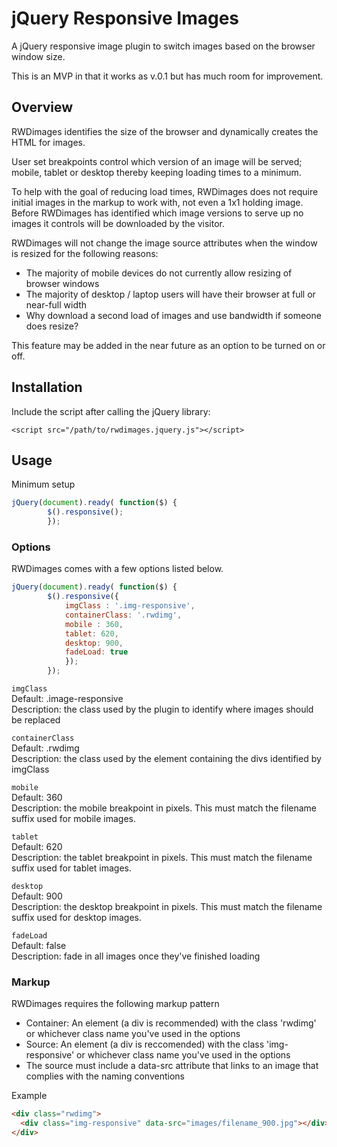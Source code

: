 jQuery Responsive Images
=========

A jQuery responsive image plugin to switch images based on the browser window size.

This is an MVP in that it works as v.0.1 but has much room for improvement.

<h2>Overview</h2>

RWDimages identifies the size of the browser and dynamically creates the HTML for images.

User set breakpoints control which version of an image will be served; mobile, tablet or desktop thereby keeping
loading times to a minimum.

To help with the goal of reducing load times, RWDimages does not require initial images in the markup to work with,
not even a 1x1 holding image. Before RWDimages has identified which image versions to serve up no images it controls 
will be downloaded by the visitor.

RWDimages will not change the image source attributes when the window is resized for the following reasons:

- The majority of mobile devices do not currently allow resizing of browser windows
- The majority of desktop / laptop users will have their browser at full or near-full width
- Why download a second load of images and use bandwidth if someone does resize?

This feature may be added in the near future as an option to be turned on or off.

<h2>Installation</h2>

Include the script after calling the jQuery library:

`<script src="/path/to/rwdimages.jquery.js"></script>`

<h2>Usage</h2>

Minimum setup

```javascript
jQuery(document).ready( function($) {
  		$().responsive();
		});
```

<h3>Options</h3>

RWDimages comes with a few options listed below.
```javascript
jQuery(document).ready( function($) {
  		$().responsive({
			imgClass : '.img-responsive',
			containerClass: '.rwdimg',
			mobile : 360,
			tablet: 620,
			desktop: 900,
			fadeLoad: true
			});
		});
```

`imgClass`<br/>
Default: .image-responsive<br/>
Description: the class used by the plugin to identify where images should be replaced

`containerClass`<br/>
Default: .rwdimg<br/>
Description: the class used by the element containing the divs identified by imgClass

`mobile`<br/>
Default: 360<br/>
Description: the mobile breakpoint in pixels. This must match the filename suffix used for mobile images.

`tablet`<br/>
Default: 620<br/>
Description: the tablet breakpoint in pixels. This must match the filename suffix used for tablet images.

`desktop`<br/>
Default: 900<br/>
Description: the desktop breakpoint in pixels. This must match the filename suffix used for desktop images.

`fadeLoad`<br/>
Default: false<br/>
Description: fade in all images once they've finished loading

<h3>Markup</h3>

RWDimages requires the following markup pattern

- Container: An element (a div is recommended) with the class 'rwdimg' or whichever class name you've used in the options
- Source: An element (a div is reccomended) with the class 'img-responsive' or whichever class name you've used in the options
- The source must include a data-src attribute that links to an image that complies with the naming conventions


Example

```html
<div class="rwdimg">
  <div class="img-responsive" data-src="images/filename_900.jpg"></div>
</div>
```
    
